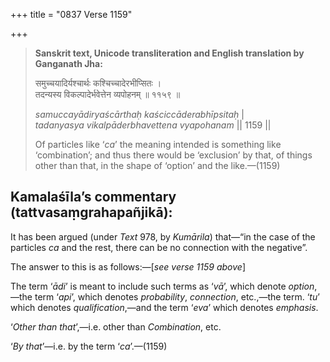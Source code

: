 +++
title = "0837 Verse 1159"

+++
> **Sanskrit text, Unicode transliteration and English translation by Ganganath Jha:** 
>
> समुच्चयादिर्यश्चार्थः कश्चिच्चादेरभीप्सितः ।  
> तदन्यस्य विकल्पादेर्भवेत्तेन व्यपोहनम् ॥ ११५९ ॥ 
>
> *samuccayādiryaścārthaḥ kaściccāderabhīpsitaḥ* \|  
> *tadanyasya vikalpāderbhavettena vyapohanam* \|\| 1159 \|\| 
>
> Of particles like ‘*ca*’ the meaning intended is something like ‘combination’; and thus there would be ‘exclusion’ by that, of things other than that, in the shape of ‘option’ and the like.—(1159)



## Kamalaśīla’s commentary (tattvasaṃgrahapañjikā):

It has been argued (under *Text* 978, by *Kumārila*) that—“in the case of the particles *ca* and the rest, there can be no connection with the negative”.

The answer to this is as follows:—[*see verse 1159 above*]

The term ‘*ādi*’ is meant to include such terms as ‘*vā*’, which denote *option*,—the term ‘*api*’, which denotes *probability*, *connection*, etc.,—the term. ‘*tu*’ which denotes *qualification*,—and the term ‘*eva*’ which denotes *emphasis*.

‘*Other than that*’,—i.e. other than *Combination*, etc.

‘*By that*’—i.e. by the term ‘*ca*’.—(1159)


